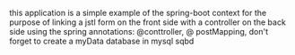 this application is a simple example of the spring-boot context for the purpose of linking a jstl form on the front side with a controller on the back side using the spring annotations: @conttroller, @ postMapping, don't forget to create a myData database in mysql sqbd